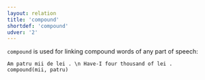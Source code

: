 ```yaml
---
layout: relation
title: 'compound'
shortdef: 'compound'
udver: '2'
---
```


`compound` is used for linking compound words of any part of speech:

~~~ sdparse
Am patru mii de lei . \n Have-I four thousand of lei .
compound(mii, patru)
~~~
<!-- Interlanguage links updated St lis 3 20:58:45 CET 2021 -->

